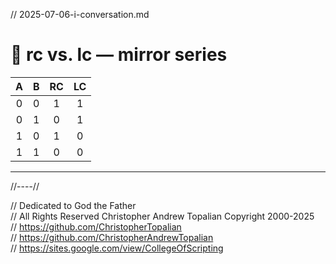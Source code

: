 // 2025-07-06-i-conversation.md

# 🔄 rc vs. lc — mirror series

|  A  |  B  | RC | LC |
| :-: | :-: | :-: | :-: |
|  0  |  0  |  1  |  1  |
|  0  |  1  |  0  |  1  |
|  1  |  0  |  1  |  0  |
|  1  |  1  |  0  |  0  |

---

//----//

// Dedicated to God the Father  
// All Rights Reserved Christopher Andrew Topalian Copyright 2000-2025  
// https://github.com/ChristopherTopalian  
// https://github.com/ChristopherAndrewTopalian  
// https://sites.google.com/view/CollegeOfScripting

